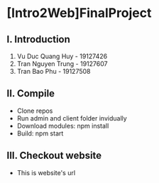 # [Intro2Web]FinalProject

## I. Introduction
1. Vu Duc Quang Huy - 19127426
2. Tran Nguyen Trung - 19127607
3. Tran Bao Phu - 19127508

## II. Compile
- Clone repos
- Run admin and client folder invidually
- Download modules: npm install
- Build: npm start

## III. Checkout website
- This is website's url
